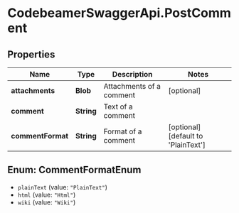 # CodebeamerSwaggerApi.PostComment

## Properties
Name | Type | Description | Notes
------------ | ------------- | ------------- | -------------
**attachments** | **Blob** | Attachments of a comment | [optional] 
**comment** | **String** | Text of a comment | 
**commentFormat** | **String** | Format of a comment | [optional] [default to &#x27;PlainText&#x27;]

<a name="CommentFormatEnum"></a>
## Enum: CommentFormatEnum

* `plainText` (value: `"PlainText"`)
* `html` (value: `"Html"`)
* `wiki` (value: `"Wiki"`)

